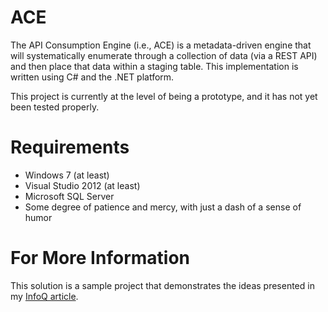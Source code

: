 # ACE
The API Consumption Engine (i.e., ACE) is a metadata-driven engine that will systematically enumerate through a collection of data (via a REST API) and then place that data within a staging table.  This implementation is written using C# and the .NET platform.

This project is currently at the level of being a prototype, and it has not yet been tested properly.

# Requirements
* Windows 7 (at least)
* Visual Studio 2012 (at least)
* Microsoft SQL Server 
* Some degree of patience and mercy, with just a dash of a sense of humor

# For More Information
This solution is a sample project that demonstrates the ideas presented in my <a target="_blank" href="http://www.infoq.com/articles/mdd-api-data-retrieval">InfoQ article</a>.
